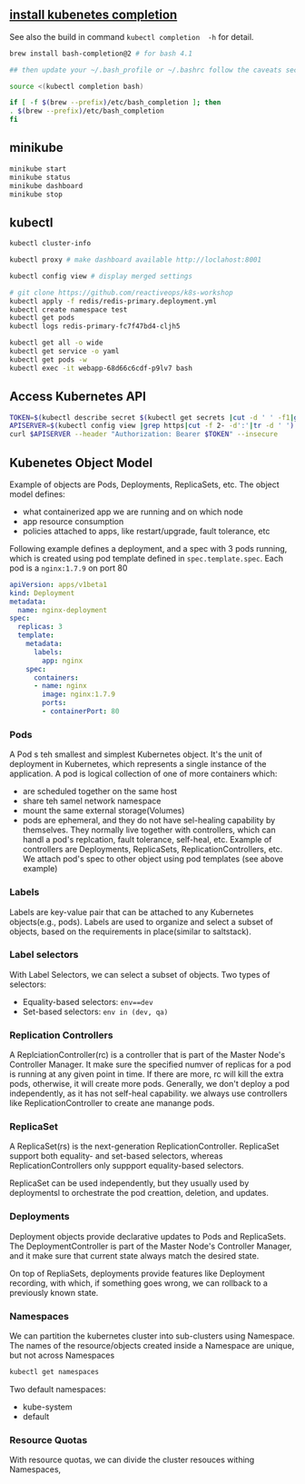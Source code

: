 ## [install kubenetes completion](https://medium.com/merapar/fixing-bash-autocompletion-on-macos-for-kubectl-and-kops-e87f019652e8)

See also the build in command `kubectl completion  -h` for detail.

```bash
brew install bash-completion@2 # for bash 4.1

## then update your ~/.bash_profile or ~/.bashrc follow the caveats section

source <(kubectl completion bash)

if [ -f $(brew --prefix)/etc/bash_completion ]; then 
. $(brew --prefix)/etc/bash_completion
fi
```

## minikube

```bash
minikube start
minikube status
minikube dashboard
minikube stop
```

## kubectl

```bash
kubectl cluster-info

kubectl proxy # make dashboard available http://loclahost:8001

kubectl config view # display merged settings

# git clone https://github.com/reactiveops/k8s-workshop
kubectl apply -f redis/redis-primary.deployment.yml
kubectl create namespace test
kubectl get pods
kubectl logs redis-primary-fc7f47bd4-cljh5

kubectl get all -o wide
kubectl get service -o yaml
kubectl get pods -w
kubectl exec -it webapp-68d66c6cdf-p9lv7 bash
```

## Access Kubernetes API

```bash
TOKEN=$(kubectl describe secret $(kubectl get secrets |cut -d ' ' -f1|grep -E 'token')|grep -E '^toke'|cut -f2 -d':'|tr -d ' ')
APISERVER=$(kubectl config view |grep https|cut -f 2- -d':'|tr -d ' ')
curl $APISERVER --header "Authorization: Bearer $TOKEN" --insecure
```

## Kubenetes Object Model

Example of objects are Pods, Deployments, ReplicaSets, etc. The object model defines:

* what containerized app we are running and on which node
* app resource consumption
* policies attached to apps, like restart/upgrade, fault tolerance, etc

Following example defines a deployment, and a spec with 3 pods running, which is created using pod template defined in `spec.template.spec`. Each pod is a `nginx:1.7.9` on port 80

```yaml
apiVersion: apps/v1beta1
kind: Deployment
metadata:
  name: nginx-deployment
spec:
  replicas: 3
  template:
    metadata:
      labels:
        app: nginx
    spec:
      containers:
      - name: nginx
        image: nginx:1.7.9
        ports:
        - containerPort: 80
```

### Pods

A Pod s teh smallest and simplest Kubernetes object. It's the unit of deployment in Kubernetes, which represents a single instance of the application. A pod is logical collection of one of more containers which:

* are scheduled together on the same host
* share teh samel network namespace
* mount the same external storage(Volumes)
* pods are ephemeral, and they do not have sel-healing capability by themselves. They normally live together with controllers, which can handl a pod's replcation, fault tolerance, self-heal, etc. Example of controllers are Deployments, ReplicaSets, ReplicationControllers, etc. We attach pod's spec to other object using pod templates (see above example)

### Labels

Labels are key-value pair that can be attached to any Kubernetes objects(e.g., pods). Labels are used to organize and select a subset of objects, based on the requirements in place(similar to saltstack).

### Label selectors

With Label Selectors, we can select a subset of objects. Two types of selectors:

* Equality-based selectors: `env==dev`
* Set-based selectors: `env in (dev, qa)`

### Replication Controllers

A ReplciationController(rc) is a controller that is part of the Master Node's Controller Manager. It make sure the specified numver of replicas for a pod is running at any given point in time. If there are more, rc will kill the extra pods, otherwise, it will create more pods. Generally, we don't deploy a pod independently, as it has not self-heal capability. we always use controllers like ReplicationController to create ane manange pods.

### ReplicaSet

A ReplicaSet(rs) is the next-generation ReplicationController. ReplicaSet support both equality- and set-based selectors, whereas ReplicationControllers only suppport equality-based selectors. 

ReplicaSet can be used independently, but they usually used by deploymentsl to orchestrate the pod creattion, deletion, and updates.

### Deployments

Deployment objects provide declarative updates to Pods and ReplicaSets. The DeploymentController is part of the Master Node's Controller Manager, and it make sure that current state always match the desired state.

On top of RepliaSets, deployments provide features like Deployment recording, with which, if something goes wrong, we can rollback to a previously known state.

### Namespaces

We can partition the kubernetes cluster into sub-clusters using Namespace. The names of the resource/objects created inside a Namespace are unique, but not across Namespaces

```bash
kubectl get namespaces
```

Two default namespaces:

* kube-system
* default

### Resource Quotas

With resource quotas, we can divide the cluster resouces withing Namespaces,
